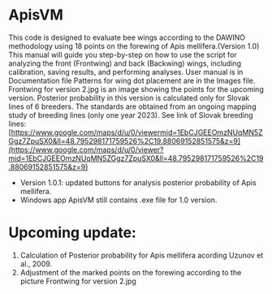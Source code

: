 # ApisVM
This code is designed to evaluate bee wings according to the DAWINO methodology using 18 points on the forewing of Apis mellifera.(Version 1.0)
This manual will guide you step-by-step on how to use the script for analyzing the front (Frontwing) and back (Backwing) wings, including calibration, saving results, and performing analyses.
User manual is in Documentation file
Patterns for wing dot placement are in the Images file. 
Frontwing for version 2.jpg is an image showing the points for the upcoming version.
Posterior probability in this version is calculated only for Slovak lines of 6 breeders.  The standards are obtained from an ongoing mapping study of breeding lines (only one year 2023). See link of Slovak breeding lines: [https://www.google.com/maps/d/u/0/viewermid=1EbCJGEEOmzNUqMN5ZGgz7ZpuSX0&ll=48.795298171759526%2C19.88069152851575&z=9](https://www.google.com/maps/d/u/0/viewer?mid=1EbCJGEEOmzNUqMN5ZGgz7ZpuSX0&ll=48.795298171759526%2C19.88069152851575&z=9)
- Version 1.0.1: updated buttons for analysis posterior probability of Apis mellifera. 
- Windows app ApisVM still contains .exe file for 1.0 version.
# Upcoming update:
1. Calculation of Posterior probability for Apis mellifera acording Uzunov et al., 2009.
2. Adjustment of the marked points on the forewing according to the picture Frontwing for version 2.jpg
